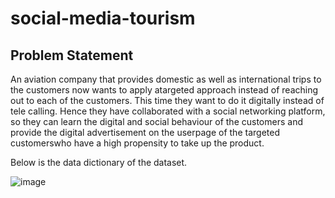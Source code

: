 # social-media-tourism

## Problem Statement

An aviation company that provides domestic as well as international trips to the customers now wants to apply atargeted approach instead of reaching out to each of the customers. This time they want to do it digitally instead of tele calling. Hence they have collaborated with a social networking platform, so they can learn the digital and social behaviour of the customers and provide the digital advertisement on the userpage of the targeted customerswho have a high propensity to take up the product.

Below is the data dictionary of the dataset.

![image](https://user-images.githubusercontent.com/31264823/166192759-2b38c3ac-52b1-4b34-b5d6-abca95aee34e.png)
